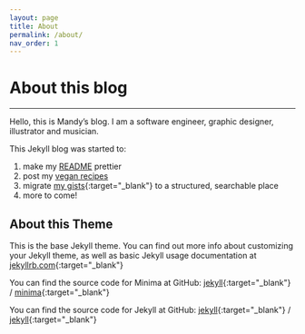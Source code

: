 ```yaml
---
layout: page
title: About
permalink: /about/
nav_order: 1
---
```


# About this blog
---

Hello, this is Mandy’s blog. I am a software engineer, graphic designer, illustrator and musician.

This Jekyll blog was started to:
1. make my [README](/) prettier
2. post my [vegan recipes](/food/recipes)
3. migrate [my gists](https://gist.github.com/picaq){:target="_blank"} to a structured, searchable place
4. more to come!

## About this Theme

This is the base Jekyll theme. You can find out more info about customizing your Jekyll theme, as well as basic Jekyll usage documentation at [jekyllrb.com](https://jekyllrb.com/){:target="_blank"}

You can find the source code for Minima at GitHub:
[jekyll][jekyll-organization]{:target="_blank"} /
[minima](https://github.com/jekyll/minima){:target="_blank"}

You can find the source code for Jekyll at GitHub:
[jekyll][jekyll-organization]{:target="_blank"} /
[jekyll](https://github.com/jekyll/jekyll){:target="_blank"}


[jekyll-organization]: https://github.com/jekyll
